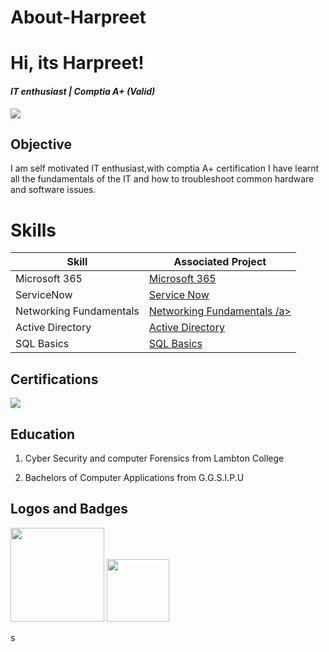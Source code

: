 # About-Harpreet

# Hi, its Harpreet!
<h4><i>IT enthusiast | Comptia A+ (Valid) </i></h4>

<a href="www.linkedin.com/in/harpreet-kaur108"><img src="https://img.shields.io/badge/-LinkedIn-0072b1?&style=for-the-badge&logo=linkedin&logoColor=white" /></a>

## Objective
I am self motivated IT enthusiast,with comptia A+ certification I have learnt all the fundamentals of the IT and how to troubleshoot common hardware and software issues.

# Skills

| Skill                                         | Associated Project         |
|-----------------------------------------------|----------------------------|
| Microsoft 365                                 | <a href="https://github.com/preet801/ELK-STACK.git">Microsoft 365</a>|
| ServiceNow                                    | <a href="https://github.com/preet801/SOC-AUTOMATION-PROJECT.git">Service Now</a>|
| Networking Fundamentals                       | <a href="https://github.com/preet801/TPOT-LAB.git">Networking Fundamentals /a>|
| Active Directory                              | <a href="https://github.com/preet801/TPOT-LAB.git">Active Directory </a>|
| SQL Basics                                    | <a href="https://github.com/preet801/TPOT-LAB.git">SQL Basics</a>|


## Certifications
<div>
<img src="https://img.shields.io/badge/-A%2B-4D4D4D?&style=for-the-badge&logo=CompTIA&logoColor=white" />
</div>

## Education

1. Cyber Security and computer Forensics from Lambton College

2. Bachelors of Computer Applications from G.G.S.I.P.U


## Logos and Badges
<div>
    <img width="150" src="https://github.com/user-attachments/files/19814609/CompTIA.A%2B.ce.certificate.pdf"/>
    <img width="100" src="https://github.com/user-attachments/assets/b232cdc3-5e38-4915-a582-c652073ccd37"/>
</div>





s
